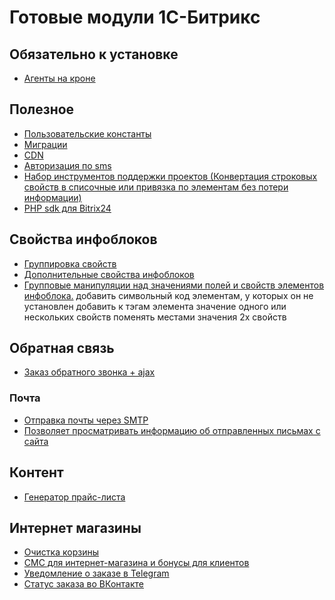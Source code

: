 Готовые модули 1С-Битрикс
===========

## Обязательно к установке
- [Агенты на кроне](https://marketplace.1c-bitrix.ru/solutions/askaron.agents/)

## Полезное
- [Пользовательские константы](http://marketplace.1c-bitrix.ru/solutions/ceteralabs.uservars/)
- [Миграции](http://marketplace.1c-bitrix.ru/solutions/sprint.migration/)
- [CDN](http://marketplace.1c-bitrix.ru/solutions/skypark.cdn/)
- [Авторизация по sms](https://marketplace.1c-bitrix.ru/solutions/rarus.sms4bauth/)
- [Набор инструментов поддержки проектов (Конвертация строковых свойств в списочные или привязка по элементам без потери информации)](https://github.com/worksolutions/bitrix-module-tools/)
- [PHP sdk для Bitrix24](https://github.com/mesilov/bitrix24-php-sdk)

## Свойства инфоблоков
- [Группировка свойств](http://marketplace.1c-bitrix.ru/solutions/redsign.grupper)
- [Дополнительные свойства инфоблоков](https://marketplace.1c-bitrix.ru/solutions/askaron.prop/ )
- [Групповые манипуляции над значениями полей и свойств элементов инфоблока.](http://marketplace.1c-bitrix.ru/solutions/av.ibprops/)
        добавить символьный код элементам, у которых он не установлен 
        добавить к тэгам элемента значение одного или нескольких свойств 
        поменять местами значения 2х свойств  

## Обратная связь
- [Заказ обратного звонка + ajax](http://marketplace.1c-bitrix.ru/solutions/vr.callback/)

### Почта
- [Отправка почты через SMTP](https://marketplace.1c-bitrix.ru/solutions/wsrubi.smtp/)
- [Позволяет просматривать информацию об отправленных письмах с сайта](https://marketplace.1c-bitrix.ru/solutions/ghj2k2.mailinfo/)

## Контент
- [Генератор прайс-листа](http://marketplace.1c-bitrix.ru/solutions/slobel.pricegeneration/)

## Интернет магазины
- [Очистка корзины](http://marketplace.1c-bitrix.ru/solutions/alexkova.fileinspector/)
- [СМС для интернет-магазина и бонусы для клиентов](http://marketplace.1c-bitrix.ru/solutions/intis.senduserssms/)
- [Уведомление о заказе в Telegram](http://marketplace.1c-bitrix.ru/solutions/justdevelop.morder/)
- [Статус заказа во ВКонтакте](http://marketplace.1c-bitrix.ru/solutions/happysanta.orderstatus/)
